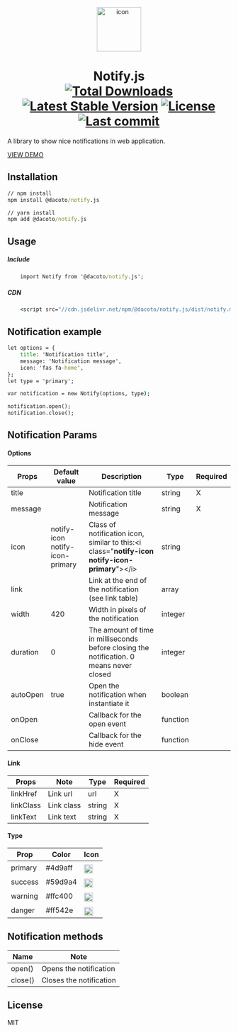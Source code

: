 <p align="center">
    <img src="https://cdn.jsdelivr.net/npm/@dacoto/notify.js/notify.png" alt="icon" height="100">
</p>
<h1 align="center">
    Notify.js
    <br>
    <a href="https://www.npmjs.com/package/@dacoto/notify.js"><img src="https://img.shields.io/npm/dt/@dacoto/notify.js.svg" alt="Total Downloads"></a>
    <a href="https://www.npmjs.com/package/@dacoto/notify.js"><img src="https://img.shields.io/npm/v/@dacoto/notify.js.svg" alt="Latest Stable Version"></a>
    <a href="https://www.npmjs.com/package/@dacoto/notify.js"><img src="https://img.shields.io/npm/l/@dacoto/notify.js.svg" alt="License"></a>
    <a href="https://github.com/dacoto/notify.js"><img src="https://img.shields.io/github/last-commit/dacoto/notify.js.svg" alt="Last commit"></a>
</h1>

A library to show nice notifications in web application.

[VIEW DEMO](https://notify-js.vercel.app/)

## Installation

``` cmd
// npm install
npm install @dacoto/notify.js

// yarn install
npm add @dacoto/notify.js
```

## Usage

##### Include

``` cmd
    import Notify from '@dacoto/notify.js';
```
##### CDN

``` cmd
    <script src="//cdn.jsdelivr.net/npm/@dacoto/notify.js/dist/notify.min.js"></script>
```
## Notification example

``` cmd
let options = {
    title: 'Notification title',
    message: 'Notification message',
    icon: 'fas fa-home',
};
let type = 'primary';

var notification = new Notify(options, type);

notification.open();
notification.close();
```

## Notification Params

#### Options

|Props|Default value|Description|Type|Required|
|--- |--- |--- |--- |--- |
|title| |Notification title|string|X|
|message| |Notification message|string|X|
|icon|notify-icon notify-icon-primary|Class of notification icon, similar to this:&lt;i class="<strong>notify-icon notify-icon-primary</strong>"&gt;&lt;/i&gt;|string| |
|link| |Link at the end of the notification (see link table)|array| |
|width|420|Width in pixels of the notification|integer| |
|duration|0|The amount of time in milliseconds before closing the notification. 0 means never closed|integer| |
|autoOpen|true|Open the notification when instantiate it|boolean| |
|onOpen| |Callback for the open event|function| |
|onClose| |Callback for the hide event|function| |

#### Link

|Props|Note|Type|Required|
|--- |--- |--- |--- |
|linkHref|Link url|url|X|
|linkClass|Link class|string|X|
|linkText|Link text|string|X|

#### Type

|Prop|Color|Icon|
|--- |--- |--- |
|primary|#4d9aff|<img src="https://cdn.jsdelivr.net/npm/@dacoto/notify.js@0.1.0/src/img/primary.png" alt="primary" width="20px" style="padding-top: 6px">|
|success|#59d9a4|<img src="https://cdn.jsdelivr.net/npm/@dacoto/notify.js@0.1.0/src/img/success.png" alt="primary" width="20px" style="padding-top: 6px">|
|warning|#ffc400|<img src="https://cdn.jsdelivr.net/npm/@dacoto/notify.js@0.1.0/src/img/warning.png" alt="primary" width="20px" style="padding-top: 6px">|
|danger|#ff542e|<img src="https://cdn.jsdelivr.net/npm/@dacoto/notify.js@0.1.0/src/img/danger.png" alt="primary" width="20px" style="padding-top: 6px">|

## Notification methods

|Name|Note|
|--- |--- |
|open()|Opens the notification|
|close()|Closes the notification|

## License

MIT
